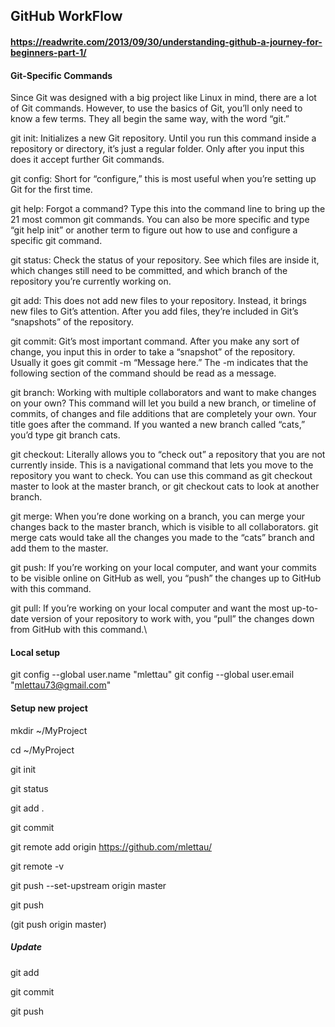 ## GitHub WorkFlow
#### https://readwrite.com/2013/09/30/understanding-github-a-journey-for-beginners-part-1/

#### Git-Specific Commands
Since Git was designed with a big project like Linux in mind, there are a lot of Git commands. However, to use the basics of Git, you’ll only need to know a few terms. They all begin the same way, with the word “git.”

git init: Initializes a new Git repository. Until you run this command inside a repository or directory, it’s just a regular folder. Only after you input this does it accept further Git commands.

git config: Short for “configure,” this is most useful when you’re setting up Git for the first time.

git help: Forgot a command? Type this into the command line to bring up the 21 most common git commands. You can also be more specific and type “git help init” or another term to figure out how to use and configure a specific git command.

git status: Check the status of your repository. See which files are inside it, which changes still need to be committed, and which branch of the repository you’re currently working on.   

git add: This does not add new files to your repository. Instead, it brings new files to Git’s attention. After you add files, they’re included in Git’s “snapshots” of the repository.

git commit: Git’s most important command. After you make any sort of change, you input this in order to take a “snapshot” of the repository. Usually it goes git commit -m “Message here.” The -m indicates that the following section of the command should be read as a message.

git branch: Working with multiple collaborators and want to make changes on your own? This command will let you build a new branch, or timeline of commits, of changes and file additions that are completely your own. Your title goes after the command. If you wanted a new branch called “cats,” you’d type git branch cats.

git checkout: Literally allows you to “check out” a repository that you are not currently inside. This is a navigational command that lets you move to the repository you want to check. You can use this command as git checkout master to look at the master branch, or git checkout cats to look at another branch.

git merge: When you’re done working on a branch, you can merge your changes back to the master branch, which is visible to all collaborators. git merge cats would take all the changes you made to the “cats” branch and add them to the master.

git push: If you’re working on your local computer, and want your commits to be visible online on GitHub as well, you “push” the changes up to GitHub with this command.

git pull: If you’re working on your local computer and want the most up-to-date version of your repository to work with, you “pull” the changes down from GitHub with this command.\


#### Local setup

git config --global user.name "mlettau"
git config --global user.email "mlettau73@gmail.com"


#### Setup new project

mkdir ~/MyProject

cd ~/MyProject

git init

git status

git add .

git commit

git remote add origin https://github.com/mlettau/<Repo>

git remote -v

git push --set-upstream origin master

git push

(git push origin master)

##### Update

git add <file>

git commit

git push

